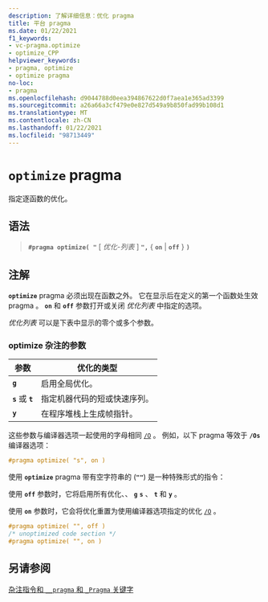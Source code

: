 ```yaml
---
description: 了解详细信息：优化 pragma
title: 平台 pragma
ms.date: 01/22/2021
f1_keywords:
- vc-pragma.optimize
- optimize_CPP
helpviewer_keywords:
- pragma, optimize
- optimize pragma
no-loc:
- pragma
ms.openlocfilehash: d9044788d0eea394867622d0f7aea1e365ad3399
ms.sourcegitcommit: a26a66a3cf479e0e827d549a9b850fad99b108d1
ms.translationtype: MT
ms.contentlocale: zh-CN
ms.lasthandoff: 01/22/2021
ms.locfileid: "98713449"
---
```

# <a name="optimize-no-locpragma"></a>`optimize` pragma

指定逐函数的优化。

## <a name="syntax"></a>语法

> **`#pragma optimize( "`** [ *优化-列表* ] **`",`** { **`on`** | **`off`** } **`)`**

## <a name="remarks"></a>注解

**`optimize`** pragma 必须出现在函数之外。 它在显示后在定义的第一个函数处生效 pragma 。 **`on`** 和 **`off`** 参数打开或关闭 *优化列表* 中指定的选项。

*优化列表* 可以是下表中显示的零个或多个参数。

### <a name="parameters-of-the-optimize-pragma"></a>optimize 杂注的参数

| 参数 | 优化的类型 |
|--------------------|--------------------------|
| **`g`** | 启用全局优化。 |
| **`s`** 或 **`t`** | 指定机器代码的短或快速序列。 |
| **`y`** | 在程序堆栈上生成帧指针。 |

这些参数与编译器选项一起使用的字母相同 [`/O`](../build/reference/o-options-optimize-code.md) 。 例如，以下 pragma 等效于 **`/Os`** 编译器选项：

```cpp
#pragma optimize( "s", on )
```

使用 **`optimize`** pragma 带有空字符串的 (**`""`**) 是一种特殊形式的指令：

使用 **`off`** 参数时，它将启用所有优化、、 **`g`** **`s`** 、 **`t`** 和 **`y`** 。

使用 **`on`** 参数时，它会将优化重置为使用编译器选项指定的优化 [`/O`](../build/reference/o-options-optimize-code.md) 。

```cpp
#pragma optimize( "", off )
/* unoptimized code section */
#pragma optimize( "", on )
```

## <a name="see-also"></a>另请参阅

[杂注指令和 `__pragma` 和 `_Pragma` 关键字](./pragma-directives-and-the-pragma-keyword.md)
